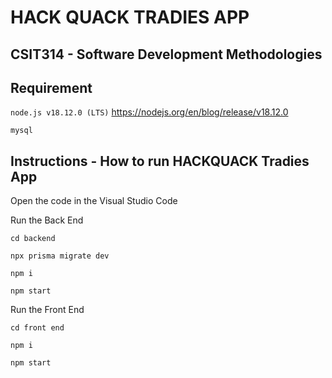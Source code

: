 # HACK QUACK TRADIES APP
## CSIT314 - Software Development Methodologies

## Requirement

```node.js v18.12.0 (LTS)```
https://nodejs.org/en/blog/release/v18.12.0

```mysql```

## Instructions - How to run HACKQUACK Tradies App

Open the code in the Visual Studio Code

Run the Back End

```
cd backend
```

```
npx prisma migrate dev
```

```
npm i
```

```
npm start
```

Run the Front End

```
cd front end
```

```
npm i
```

```
npm start
```
